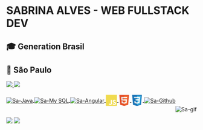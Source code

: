 # SABRINA ALVES - WEB FULLSTACK DEV

## 🎓 Generation Brasil
## 📍 São Paulo

<div>
  <a href="https://github.com/sabrinalvespaiva">
  <img height="180em" src="https://github-readme-stats.vercel.app/api?username=sabrinalvespaiva&show_icons=true&theme=dracula&include_all_commits=true&count_private=true"/>
  <img height="180em" src="https://github-readme-stats.vercel.app/api/top-langs/?username=sabrinalvespaiva&layout=compact&langs_count=7&theme=dracula"/>
</div>
    <div style="display: inline_block"><br>
    <img align="center" alt="Sa-Java" height="30" width="30" src="https://img.icons8.com/material/452/java-coffee-cup-logo.png">
    <img align="center" alt="Sa-My SQL" height="30" width="30" src="https://e7.pngegg.com/pngimages/747/798/png-clipart-mysql-logo-mysql-database-web-development-computer-software-dolphin-marine-mammal-animals-thumbnail.png">
    <img align="center" alt="Sa-Angular" height="30" width="30" src="https://e7.pngegg.com/pngimages/620/322/png-clipart-angularjs-ruby-on-rails-typescript-web-application-icon-hacker-angle-triangle-thumbnail.png">
  <img align="center" alt="Sa-Js" height="30" width="30" src="https://raw.githubusercontent.com/devicons/devicon/master/icons/javascript/javascript-plain.svg">
  <img align="center" alt="Sa-Html" height="30" width="30" src="https://raw.githubusercontent.com/devicons/devicon/master/icons/html5/html5-original.svg">
  <img align="center" alt="Sa-Css" height="30" width="30" src="https://raw.githubusercontent.com/devicons/devicon/master/icons/css3/css3-original.svg">
  <img align="center" alt="Sa-Github" height="30" width="30" src="https://github.com/Sabrinalvespaiva/LeonardoYz/blob/main/assets/github.svg">
  <img align="right" alt="Sa-gif" src="https://cdn.discordapp.com/attachments/795358919417397249/825430589581688872/hi.gif">
</div>
  
   ##
 
<div> 

  <a href = "mailto:sabrinaalvespaiva1995@gmail.com"><img src="https://img.shields.io/badge/-Gmail-%23333?style=for-the-badge&logo=gmail&logoColor=white" target="_blank"></a>
  <a href="https://www.linkedin.com/in/sabrina-alves-916395167/" target="_blank"><img src="https://img.shields.io/badge/-LinkedIn-%230077B5?style=for-the-badge&logo=linkedin&logoColor=white" target="_blank"></a> 
 
</div>
